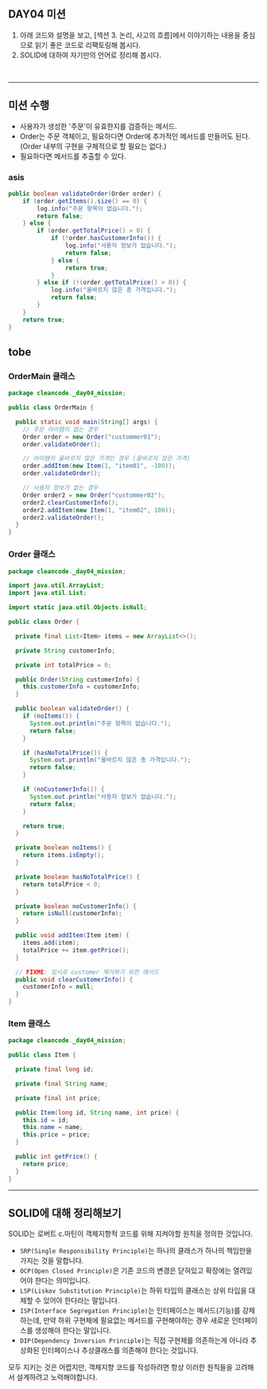 ## DAY04 미션
1. 아래 코드와 설명을 보고, [섹션 3. 논리, 사고의 흐름]에서 이야기하는 내용을 중심으로 읽기 좋은 코드로 리팩토링해 봅시다.
2. SOLID에 대하여 자기만의 언어로 정리해 봅시다.

<br>

---

## 미션 수행

- 사용자가 생성한 '주문'이 유효한지를 검증하는 메서드.
- Order는 주문 객체이고, 필요하다면 Order에 추가적인 메서드를 만들어도 된다. (Order 내부의 구현을 구체적으로 할 필요는 없다.)
- 필요하다면 메서드를 추출할 수 있다.

### asis
```java
public boolean validateOrder(Order order) {
    if (order.getItems().size() == 0) {
        log.info("주문 항목이 없습니다.");
        return false;
    } else {
        if (order.getTotalPrice() > 0) {
            if (!order.hasCustomerInfo()) {
                log.info("사용자 정보가 없습니다.");
                return false;
            } else {
                return true;
            }
        } else if (!(order.getTotalPrice() > 0)) {
            log.info("올바르지 않은 총 가격입니다.");
            return false;
        }
    }
    return true;
}
```

## tobe

### OrderMain 클래스
```java
package cleancode._day04_mission;

public class OrderMain {

  public static void main(String[] args) {
    // 주문 아이템이 없는 경우
    Order order = new Order("custommer01");
    order.validateOrder();

    // 아이템이 올바르지 않은 가격인 경우 (올바르지 않은 가격)
    order.addItem(new Item(1, "item01", -100));
    order.validateOrder();

    // 사용자 정보가 없는 경우
    Order order2 = new Order("custommer02");
    order2.clearCustomerInfo();
    order2.addItem(new Item(1, "item02", 100));
    order2.validateOrder();
  }
}
```

### Order 클래스
```java
package cleancode._day04_mission;

import java.util.ArrayList;
import java.util.List;

import static java.util.Objects.isNull;

public class Order {

  private final List<Item> items = new ArrayList<>();

  private String customerInfo;

  private int totalPrice = 0;

  public Order(String customerInfo) {
    this.customerInfo = customerInfo;
  }

  public boolean validateOrder() {
    if (noItems()) {
      System.out.println("주문 항목이 없습니다.");
      return false;
    }

    if (hasNoTotalPrice()) {
      System.out.println("올바르지 않은 총 가격입니다.");
      return false;
    }

    if (noCustomerInfo()) {
      System.out.println("사용자 정보가 없습니다.");
      return false;
    }

    return true;
  }

  private boolean noItems() {
    return items.isEmpty();
  }

  private boolean hasNoTotalPrice() {
    return totalPrice < 0;
  }

  private boolean noCustomerInfo() {
    return isNull(customerInfo);
  }

  public void addItem(Item item) {
    items.add(item);
    totalPrice += item.getPrice();
  }

  // FIXME: 임시로 customer 제거하기 위한 메서드
  public void clearCustomerInfo() {
    customerInfo = null;
  }
}
```

### Item 클래스
```java
package cleancode._day04_mission;

public class Item {

  private final long id;

  private final String name;

  private final int price;

  public Item(long id, String name, int price) {
    this.id = id;
    this.name = name;
    this.price = price;
  }

  public int getPrice() {
    return price;
  }
}
```
---

## SOLID에 대해 정리해보기
SOLID는 로버트 c.마틴이 객체지향적 코드를 위해 지켜야할 원칙을 정의한 것입니다.
- `SRP(Single Responsibility Principle)`는 하나의 클래스가 하나의 책임만을 가지는 것을 말합니다.
- `OCP(Open Closed Principle)`은 기존 코드의 변경은 닫혀있고 확장에는 열려있어야 한다는 의미입니다.
- `LSP(Liskov Substitution Principle)`는 하위 타입의 클래스는 상위 타입을 대체할 수 있어야 한다라는 말입니다.
- `ISP(Interface Segregation Principle)`는 인터페이스는 메서드(기능)를 강제하는데, 만약 하위 구현체에 필요없는 메서드를 구현해야하는 경우 새로운 인터페이스를 생성해야 한다는 말입니다.
- `DIP(Dependency Inversion Principle)`는 직접 구현체를 의존하는게 아니라 추상화된 인터페이스나 추상클래스를 의존해야 한다는 것입니다.

모두 지키는 것은 어렵지만, 객체지향 코드를 작성하려면 항상 이러한 원칙들을 고려해서 설계하려고 노력해야합니다.